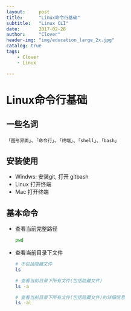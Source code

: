 ```yaml
---
layout:     post
title:      "Linux命令行基础"
subtitle:   "Linux CLI"
date:       2017-02-28
author:     "Clover"
header-img: "img/education_large_2x.jpg"
catalog: true
tags:
    - Clover
    - Linux

---
```

# Linux命令行基础

## 一些名词

`「图形界面」`、`「命令行」`、`「终端」`、`「shell」`、`「bash」`

## 安装使用

* Windws: 安装git, 打开 gitbash
* Linux 打开终端
* Mac 打开终端

## 基本命令

* 查看当前完整路径

	```bash
	pwd
	```
* 查看当前目录下文件

	```bash
    # 不包括隐藏文件
	ls

	# 查看当前目录下所有文件(包括隐藏文件)
	ls -a

	# 查看当前目录下所有文件(包括隐藏文件)的详细信息
	ls -al
    ```